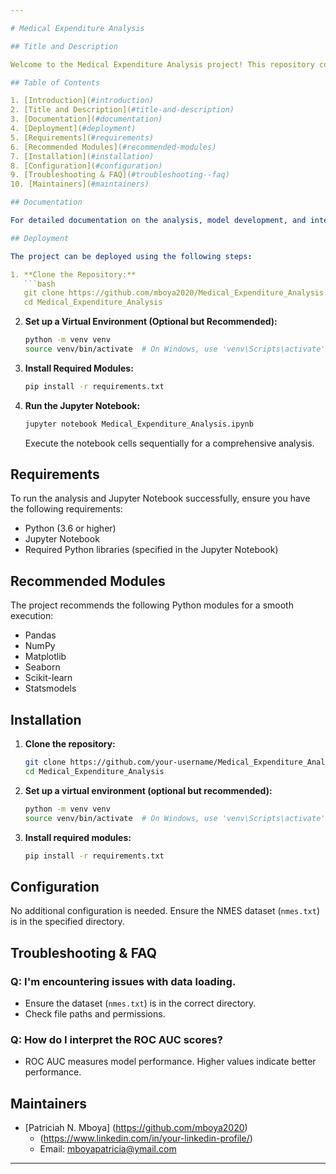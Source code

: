 ```yaml
---

# Medical Expenditure Analysis

## Title and Description

Welcome to the Medical Expenditure Analysis project! This repository contains the code and analysis for predicting the risk of annual healthcare expenditures exceeding $20,000 for subjects that are 40 years and above using the National Medical Expenditure Survey (NMES) dataset.

## Table of Contents

1. [Introduction](#introduction)
2. [Title and Description](#title-and-description)
3. [Documentation](#documentation)
4. [Deployment](#deployment)
5. [Requirements](#requirements)
6. [Recommended Modules](#recommended-modules)
7. [Installation](#installation)
8. [Configuration](#configuration)
9. [Troubleshooting & FAQ](#troubleshooting--faq)
10. [Maintainers](#maintainers)

## Documentation

For detailed documentation on the analysis, model development, and interpretation, please refer to the Jupyter Notebook: [Medical_Expenditure_Analysis.ipynb](link-to-your-notebook)[https://github.com/mboya2020/Medical_Expenditure_Analysis/blob/main/Medical_Expenditure_Analysis_.ipynb]

## Deployment

The project can be deployed using the following steps:

1. **Clone the Repository:**
   ```bash
   git clone https://github.com/mboya2020/Medical_Expenditure_Analysis.git
   cd Medical_Expenditure_Analysis
   ```

2. **Set up a Virtual Environment (Optional but Recommended):**
   ```bash
   python -m venv venv
   source venv/bin/activate  # On Windows, use 'venv\Scripts\activate'
   ```

3. **Install Required Modules:**
   ```bash
   pip install -r requirements.txt
   ```

4. **Run the Jupyter Notebook:**
   ```bash
   jupyter notebook Medical_Expenditure_Analysis.ipynb
   ```

   Execute the notebook cells sequentially for a comprehensive analysis.

## Requirements

To run the analysis and Jupyter Notebook successfully, ensure you have the following requirements:

- Python (3.6 or higher)
- Jupyter Notebook
- Required Python libraries (specified in the Jupyter Notebook)

## Recommended Modules

The project recommends the following Python modules for a smooth execution:

- Pandas
- NumPy
- Matplotlib
- Seaborn
- Scikit-learn
- Statsmodels

## Installation

1. **Clone the repository:**
   ```bash
   git clone https://github.com/your-username/Medical_Expenditure_Analysis.git
   cd Medical_Expenditure_Analysis
   ```

2. **Set up a virtual environment (optional but recommended):**
   ```bash
   python -m venv venv
   source venv/bin/activate  # On Windows, use 'venv\Scripts\activate'
   ```

3. **Install required modules:**
   ```bash
   pip install -r requirements.txt
   ```

## Configuration

No additional configuration is needed. Ensure the NMES dataset (`nmes.txt`) is in the specified directory.

## Troubleshooting & FAQ

### Q: I'm encountering issues with data loading.
- Ensure the dataset (`nmes.txt`) is in the correct directory.
- Check file paths and permissions.

### Q: How do I interpret the ROC AUC scores?
- ROC AUC measures model performance. Higher values indicate better performance.

## Maintainers

- [Patriciah N. Mboya] (https://github.com/mboya2020)
  - (https://www.linkedin.com/in/your-linkedin-profile/)
  - Email: mboyapatricia@ymail.com

---
```


